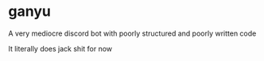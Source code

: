 # ganyu
A very mediocre discord bot with poorly structured and poorly written code

It literally does jack shit for now

